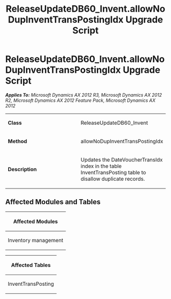 ﻿---
title: ReleaseUpdateDB60_Invent.allowNoDupInventTransPostingIdx Upgrade Script
TOCTitle: ReleaseUpdateDB60_Invent.allowNoDupInventTransPostingIdx Upgrade Script
ms:assetid: 64839fdb-9007-3242-64a4-99303cf9409e
ms:mtpsurl: https://msdn.microsoft.com/en-us/library/JJ719183(v=AX.60)
ms:contentKeyID: 49708722
ms.date: 05/18/2015
mtps_version: v=AX.60
---

# ReleaseUpdateDB60\_Invent.allowNoDupInventTransPostingIdx Upgrade Script 


_**Applies To:** Microsoft Dynamics AX 2012 R3, Microsoft Dynamics AX 2012 R2, Microsoft Dynamics AX 2012 Feature Pack, Microsoft Dynamics AX 2012_

<table>
<colgroup>
<col style="width: 50%" />
<col style="width: 50%" />
</colgroup>
<tbody>
<tr class="odd">
<td><p><strong>Class</strong></p></td>
<td><p>ReleaseUpdateDB60_Invent</p></td>
</tr>
<tr class="even">
<td><p><strong>Method</strong></p></td>
<td><p>allowNoDupInventTransPostingIdx</p></td>
</tr>
<tr class="odd">
<td><p><strong>Description</strong></p></td>
<td><p>Updates the DateVoucherTransIdx index in the table InventTransPosting table to disallow duplicate records.</p></td>
</tr>
</tbody>
</table>


## Affected Modules and Tables

<table>
<colgroup>
<col style="width: 100%" />
</colgroup>
<thead>
<tr class="header">
<th><p>Affected Modules</p></th>
</tr>
</thead>
<tbody>
<tr class="odd">
<td><p>Inventory management</p></td>
</tr>
</tbody>
</table>


<table>
<colgroup>
<col style="width: 100%" />
</colgroup>
<thead>
<tr class="header">
<th><p>Affected Tables</p></th>
</tr>
</thead>
<tbody>
<tr class="odd">
<td><p>InventTransPosting</p></td>
</tr>
</tbody>
</table>

  


